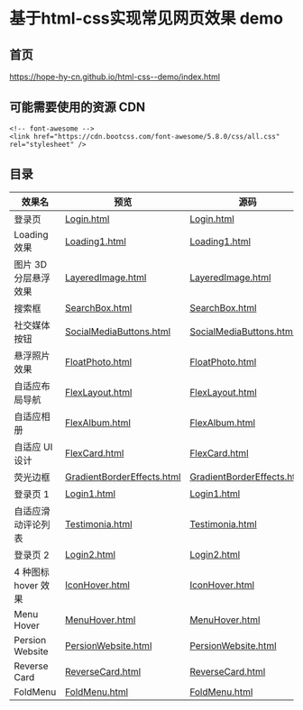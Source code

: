 # 基于html-css实现常见网页效果 demo

## 首页

https://hope-hy-cn.github.io/html-css--demo/index.html

## 可能需要使用的资源 CDN

```
<!-- font-awesome -->
<link href="https://cdn.bootcss.com/font-awesome/5.8.0/css/all.css" rel="stylesheet" />
```

## 目录

| 效果名               | 预览                                                                                                      | 源码                                                                                                                   |
| -------------------- | --------------------------------------------------------------------------------------------------------- | ---------------------------------------------------------------------------------------------------------------------- |
| 登录页               | [Login.html](https://hope-hy-cn.github.io/html-css--demo/src/Login.html)                                 | [Login.html](https://github.com/hope-hy-cn/html-css--demo/blob/master/src/Login.html)                                 |
| Loading 效果         | [Loading1.html](https://hope-hy-cn.github.io/html-css--demo/src/Loading1.html)                           | [Loading1.html](https://github.com/hope-hy-cn/html-css--demo/blob/master/src/Loading1.html)                           |
| 图片 3D 分层悬浮效果 | [LayeredImage.html](https://hope-hy-cn.github.io/html-css--demo/src/LayeredImage.html)                   | [LayeredImage.html](https://github.com/hope-hy-cn/html-css--demo/blob/master/src/LayeredImage.html)                   |
| 搜索框               | [SearchBox.html](https://hope-hy-cn.github.io/html-css--demo/src/SearchBox.html)                         | [SearchBox.html](https://github.com/hope-hy-cn/html-css--demo/blob/master/src/SearchBox.html)                         |
| 社交媒体按钮         | [SocialMediaButtons.html](https://hope-hy-cn.github.io/html-css--demo/src/SocialMediaButtons.html)       | [SocialMediaButtons.html](https://github.com/hope-hy-cn/html-css--demo/blob/master/src/SocialMediaButtons.html)       |
| 悬浮照片效果         | [FloatPhoto.html](https://hope-hy-cn.github.io/html-css--demo/src/FloatPhoto.html)                       | [FloatPhoto.html](https://github.com/hope-hy-cn/html-css--demo/blob/master/src/FloatPhoto.html)                       |
| 自适应布局导航       | [FlexLayout.html](https://hope-hy-cn.github.io/html-css--demo/src/FlexLayout.html)                       | [FlexLayout.html](https://github.com/hope-hy-cn/html-css--demo/blob/master/src/FlexLayout.html)                       |
| 自适应相册           | [FlexAlbum.html](https://hope-hy-cn.github.io/html-css--demo/src/FlexAlbum.html)                         | [FlexAlbum.html](https://github.com/hope-hy-cn/html-css--demo/blob/master/src/FlexAlbum.html)                         |
| 自适应 UI 设计       | [FlexCard.html](https://hope-hy-cn.github.io/html-css--demo/src/FlexCard.html)                           | [FlexCard.html](https://github.com/hope-hy-cn/html-css--demo/blob/master/src/FlexCard.html)                           |
| 荧光边框             | [GradientBorderEffects.html](https://hope-hy-cn.github.io/html-css--demo/src/GradientBorderEffects.html) | [GradientBorderEffects.html](https://github.com/hope-hy-cn/html-css--demo/blob/master/src/GradientBorderEffects.html) |
| 登录页 1             | [Login1.html](https://hope-hy-cn.github.io/html-css--demo/src/Login1.html)                               | [Login1.html](https://github.com/hope-hy-cn/html-css--demo/blob/master/src/Login1.html)                               |
| 自适应滑动评论列表   | [Testimonia.html](https://hope-hy-cn.github.io/html-css--demo/src/Testimonia.html)                       | [Testimonia.html](https://github.com/hope-hy-cn/html-css--demo/blob/master/src/Testimonia.html)                       |
| 登录页 2             | [Login2.html](https://hope-hy-cn.github.io/html-css--demo/src/Login2.html)                               | [Login2.html](https://github.com/hope-hy-cn/html-css--demo/blob/master/src/Login2.html)                               |
| 4 种图标 hover 效果  | [IconHover.html](https://hope-hy-cn.github.io/html-css--demo/src/IconHover.html)                         | [IconHover.html](https://github.com/hope-hy-cn/html-css--demo/blob/master/src/IconHover.html)                         |
| Menu Hover           | [MenuHover.html](https://hope-hy-cn.github.io/html-css--demo/src/MenuHover.html)                         | [MenuHover.html](https://github.com/hope-hy-cn/html-css--demo/blob/master/src/MenuHover.html)                         |
| Persion Website      | [PersionWebsite.html](https://hope-hy-cn.github.io/html-css--demo/src/PersionWebsite.html)               | [PersionWebsite.html](https://github.com/hope-hy-cn/html-css--demo/blob/master/src/PersionWebsite.html)               |
| Reverse Card         | [ReverseCard.html](https://hope-hy-cn.github.io/html-css--demo/src/ReverseCard.html)                     | [ReverseCard.html](https://github.com/hope-hy-cn/html-css--demo/blob/master/src/ReverseCard.html)                     |
| FoldMenu             | [FoldMenu.html](https://hope-hy-cn.github.io/html-css--demo/src/FoldMenu.html)                           | [FoldMenu.html](https://github.com/hope-hy-cn/html-css--demo/blob/master/src/FoldMenu.html)                           |
